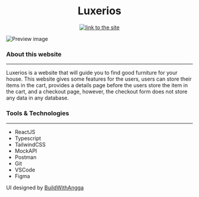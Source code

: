 <div align="center">
    <h1>Luxerios</h1>
</div>

<div align="center">
    <a href='https://luxerior.netlify.app/'>
        <img src='https://img.shields.io/badge/%F0%9F%94%97-Visit%20Site-blue' alt='link to the site' />
    </a>
</div>

![Preview image](https://ngrwisnu.vercel.app/_next/image?url=%2Fassets%2Fimages%2Fluxerior-jumbotron.jpg&w=1200&q=75)

### About this website

---

Luxerios is a website that will guide you to find good furniture for your house. This website gives some features for the users, users can store their items in the cart, provides a details page before the users store the item in the cart, and a checkout page, however, the checkout form does not store any data in any database.

### Tools & Technologies

---

- ReactJS
- Typescript
- TailwindCSS
- MockAPI
- Postman
- Git
- VSCode
- Figma

UI designed by [BuildWithAngga]

[buildwithangga]: https://buildwithangga.com/
